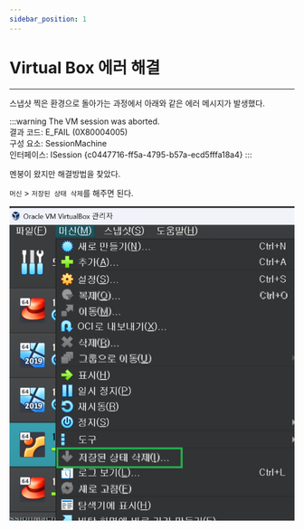```yaml
---
sidebar_position: 1
---
```


# Virtual Box 에러 해결
---

스냅샷 찍은 환경으로 돌아가는 과정에서 아래와 같은 에러 메시지가 발생했다.

:::warning
The VM session was aborted.  
결과 코드: E_FAIL (0X80004005)  
구성 요소: SessionMachine   
인터페이스: ISession {c0447716-ff5a-4795-b57a-ecd5fffa18a4}
:::

멘붕이 왔지만 해결방법을 찾았다.

`머신` > `저장된 상태 삭제`를 해주면 된다.

![Alt text](./img/1-10/image.png)